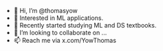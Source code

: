 - 👋 Hi, I’m @thomasyow
- 👀 Interested in ML applications.
- 🌱 Recently started studying ML and DS textbooks.
- 💞️ I’m looking to collaborate on ...
- 📫 Reach me via x.com/YowThomas

<!---
thomasyow/thomasyow is a ✨ special ✨ repository because its `README.md` (this file) appears on your GitHub profile.
You can click the Preview link to take a look at your changes.
--->
